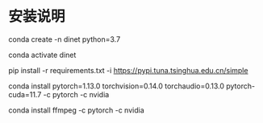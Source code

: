 # 安装说明

conda create -n dinet python=3.7

conda activate dinet

pip install -r requirements.txt -i https://pypi.tuna.tsinghua.edu.cn/simple

conda install pytorch=1.13.0 torchvision=0.14.0 torchaudio=0.13.0 pytorch-cuda=11.7 -c pytorch -c nvidia

conda install ffmpeg -c pytorch -c nvidia


